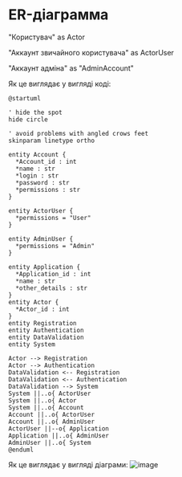 # ER-дiаграмма

"Користувач" as Actor

"Аккаунт звичайного користувача" as ActorUser

"Аккаунт адмiна" as "AdminAccount"

Як це виглядає у вигляді кодi:
    
    @startuml

    ' hide the spot
    hide circle

    ' avoid problems with angled crows feet
    skinparam linetype ortho

    entity Account {
      *Account_id : int
      *name : str
      *login : str
      *password : str
      *permissions : str
    }

    entity ActorUser {
      *permissions = "User"
    }

    entity AdminUser {
      *permissions = "Admin"
    }

    entity Application {
      *Application_id : int
      *name : str
      *other_details : str  
    }
    entity Actor {
      *Actor_id : int  
    }
    entity Registration
    entity Authentication
    entity DataValidation
    entity System

    Actor --> Registration
    Actor --> Authentication
    DataValidation <-- Registration
    DataValidation <-- Authentication
    DataValidation --> System 
    System ||..o{ ActorUser 
    System ||..o{ Actor 
    System ||..o{ Account
    Account ||..o{ ActorUser 
    Account ||..o{ AdminUser 
    ActorUser ||--o{ Application
    Application ||..o{ AdminUser
    AdminUser ||..o{ System
    @enduml

Як це виглядає у вигляді діаграми:
![image](https://user-images.githubusercontent.com/98806855/167298226-41e9e1c0-2a8a-4e55-a42f-ecc08883b8c0.png)

